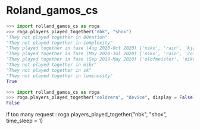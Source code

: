 # Roland_gamos_cs
```python
>>> import rolland_gamos_cs as roga
>>> roga.players_played_together("nbk", "shox")
"They not played together in 00nation"
"They not played together in complexity"
"They played together in faze (Aug 2020-Oct 2020) ['niko', 'rain', 'kjaerbye', 'coldzera', 'broky']"
"They played together in faze (May 2020-Jul 2020) ['niko', 'rain', 'coldzera', 'broky', 'bymas']"
"They played together in faze (Sep 2019-May 2020) ['olofmeister', 'niko', 'rain', 'coldzera', 'broky']"
"They not played together in mibr"
"They not played together in sk"
"They not played together in luminosity"
True
```

```python
>>> import rolland_gamos_cs as roga
>>> roga.players_played_together("coldzera", "device", display = False)
False
```

if too many request : roga.players_played_together("nbk", "shox", time_sleep = 1)
